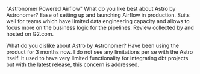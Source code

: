 "Astronomer Powered Airflow"
What do you like best about Astro by Astronomer?
Ease of setting up and launching Airflow in production. Suits well for teams which have limited data engineering capacity and allows to focus more on the business logic for the pipelines.
Review collected by and hosted on G2.com.

What do you dislike about Astro by Astronomer?
Have been using the product for 3 months now. I do not see any limitations per se with the Astro itself. It used to have very limited functionality for integrating dbt projects but with the latest release, this concern is addressed.